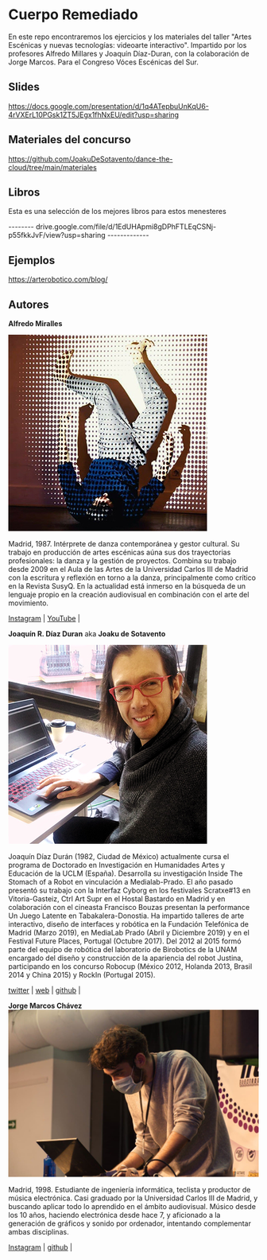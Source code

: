 # Cuerpo Remediado
En este repo encontraremos los ejercicios y los materiales del taller "Artes Escénicas y nuevas tecnologías: videoarte interactivo". Impartido por los profesores Alfredo Millares y Joaquín Díaz-Duran, con la colaboración de Jorge Marcos. Para el Congreso Vóces Escénicas del Sur.

## Slides

<https://docs.google.com/presentation/d/1q4ATepbuUnKqU6-4rVXErL10PGsk1ZT5JEgx1fhNxEU/edit?usp=sharing>

## Materiales del concurso

<https://github.com/JoakuDeSotavento/dance-the-cloud/tree/main/materiales>

## Libros

Esta es una selección de los mejores libros para estos menesteres

--------  drive.google.com/file/d/1EdUHApmi8gDPhFTLEqCSNj-p55fkkJvF/view?usp=sharing -------------

## Ejemplos

<https://arterobotico.com/blog/>


## Autores

**Alfredo Miralles**

![@alfredomiralles](./img/alfredo.jpg)

Madrid, 1987. Intérprete de danza contemporánea y gestor cultural. Su trabajo en producción de artes escénicas aúna sus dos trayectorias profesionales: la danza y la gestión de proyectos. Combina su trabajo desde 2009 en el Aula de las Artes de la Universidad Carlos III de Madrid con la escritura y reflexión en torno a la danza, principalmente como crítico en la Revista SusyQ. En la actualidad está inmerso en la búsqueda de un lenguaje propio en la creación audiovisual en combinación con el arte del movimiento.

[Instagram](https://www.instagram.com/alfredomiralles) |
[YouTube](https://www.youtube.com/user/alfredomirallesbenit) |


**Joaquín R. Díaz Duran**
aka **Joaku de Sotavento**

![@joakudesotavento](./img/joaquin.jpg)

Joaquín Díaz Durán (1982, Ciudad de México) actualmente cursa el programa de Doctorado en Investigación en Humanidades Artes y Educación de la UCLM (España). Desarrolla su investigación Inside The Stomach of a Robot en vinculación a Medialab-Prado.
El año pasado presentó su trabajo con la Interfaz Cyborg en los festivales Scratxe#13 en Vitoria-Gasteiz, Ctrl Art Supr en el Hostal Bastardo en Madrid y en colaboración con el cineasta Francisco Bouzas presentan la performance Un Juego Latente en Tabakalera-Donostia. Ha impartido talleres de arte interactivo, diseño de interfaces y robótica en la Fundación Telefónica de Madrid (Marzo 2019), en MediaLab Prado (Abril y Diciembre 2019) y en el Festival Future Places, Portugal (Octubre 2017). Del 2012 al 2015 formó parte del equipo de robótica del laboratorio de Birobotics de la UNAM encargado del diseño y construcción de la apariencia del robot Justina, participando en los concurso Robocup (México 2012, Holanda 2013, Brasil 2014 y China 2015) y RockIn (Portugal 2015).


[twitter](https://twitter.com/joaku_Sotavento) |
[web](https://www.arterobotico.com) |
[github](https://github.com/JoakuDeSotavento) |


**Jorge Marcos Chávez**
![@jorgemarcos](./img/jorge.jpg)

Madrid, 1998. Estudiante de ingeniería informática, teclista y productor de música electrónica. Casi graduado por la Universidad Carlos III de Madrid, y buscando aplicar todo lo aprendido en el ámbito audiovisual. Músico desde los 10 años, haciendo electrónica desde hace 7, y  aficionado a la generación de gráficos y sonido por ordenador, intentando complementar ambas disciplinas.

[Instagram](https://www.instagram.com/Jorgeelalto) |
[github](https://github.com/Jorgeelalto) |